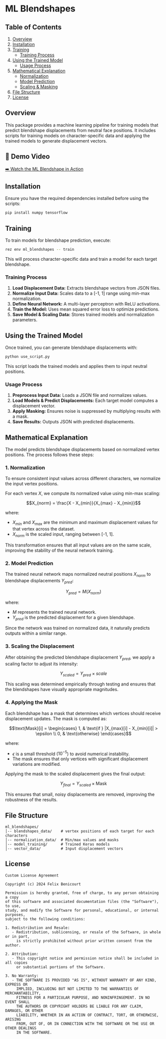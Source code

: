 # ML Blendshapes

## Table of Contents
1. [Overview](#overview)
2. [Installation](#installation)
3. [Training](#training)
   - [Training Process](#training-process)
4. [Using the Trained Model](#using-the-trained-model)
   - [Usage Process](#usage-process)
5. [Mathematical Explanation](#mathematical-explanation)
   - [Normalization](#normalization)
   - [Model Prediction](#model-prediction)
   - [Scaling & Masking](#scaling--masking)
6. [File Structure](#file-structure)
7. [License](#license)

## Overview
This package provides a machine learning pipeline for training models that predict blendshape displacements from neutral face positions. It includes scripts for training models on character-specific data and applying the trained models to generate displacement vectors.

## 🎥 Demo Video  
[➡️ Watch the ML Blendshape in Action](https://vimeo.com/1050592377)

## Installation
Ensure you have the required dependencies installed before using the scripts:
```sh
pip install numpy tensorflow
```

## Training
To train models for blendshape prediction, execute:
```sh
rez env ml_blendshapes -- train
```
This will process character-specific data and train a model for each target blendshape.

### Training Process
1. **Load Displacement Data:** Extracts blendshape vectors from JSON files.
2. **Normalize Input Data:** Scales data to a [-1, 1] range using min-max normalization.
3. **Define Neural Network:** A multi-layer perceptron with ReLU activations.
4. **Train the Model:** Uses mean squared error loss to optimize predictions.
5. **Save Model & Scaling Data:** Stores trained models and normalization parameters.

## Using the Trained Model
Once trained, you can generate blendshape displacements with:
```sh
python use_script.py
```
This script loads the trained models and applies them to input neutral positions.

### Usage Process
1. **Preprocess Input Data:** Loads a JSON file and normalizes values.
2. **Load Models & Predict Displacements:** Each target model computes a displacement vector.
3. **Apply Masking:** Ensures noise is suppressed by multiplying results with a mask.
4. **Save Results:** Outputs JSON with predicted displacements.

## Mathematical Explanation

The model predicts blendshape displacements based on normalized vertex positions. The process follows these steps:

### **1. Normalization**
To ensure consistent input values across different characters, we normalize the input vertex positions.

For each vertex $X$, we compute its normalized value using min-max scaling:

```math
X_{norm} = \frac{X - X_{min}}{X_{max} - X_{min}}
```

where:
- $X_{min}$ and $X_{max}$ are the minimum and maximum displacement values for that vertex across the dataset.
- $X_{norm}$ is the scaled input, ranging between [-1, 1].

This transformation ensures that all input values are on the same scale, improving the stability of the neural network training.

### **2. Model Prediction**
The trained neural network maps normalized neutral positions $X_{norm}$ to blendshape displacements $Y_{pred}$:

```math
Y_{pred} = M(X_{norm})
```

where:
- $M$ represents the trained neural network.
- $Y_{pred}$ is the predicted displacement for a given blendshape.

Since the network was trained on normalized data, it naturally predicts outputs within a similar range.

### **3. Scaling the Displacement**
After obtaining the predicted blendshape displacement $Y_{pred}$, we apply a scaling factor to adjust its intensity:

```math
Y_{scaled} = Y_{pred} \times scale
```

This scaling was determined empirically through testing and ensures that the blendshapes have visually appropriate magnitudes.

### **4. Applying the Mask**
Each blendshape has a mask that determines which vertices should receive displacement updates. The mask is computed as:

```math
\text{Mask}[i] = \begin{cases} 
1, & \text{if } |X_{max}[i] - X_{min}[i]| > \epsilon \\
0, & \text{otherwise}
\end{cases}
```

where:
- $\epsilon$ is a small threshold ($10^{-5}$) to avoid numerical instability.
- The mask ensures that only vertices with significant displacement variations are modified.

Applying the mask to the scaled displacement gives the final output:

```math
Y_{final} = Y_{scaled} \times \text{Mask}
```

This ensures that small, noisy displacements are removed, improving the robustness of the results.


## File Structure
```
ml_blendshapes/
│-- blendshapes_data/    # vertex positions of each target for each characters
│-- normalization_data/  # Min/max values and masks
│-- model_training/      # Trained Keras models
│-- vector_data/         # Input displacement vectors
```

## License
```text
Custom License Agreement

Copyright (c) 2024 Felix Benicourt

Permission is hereby granted, free of charge, to any person obtaining a copy
of this software and associated documentation files (the "Software"), to use,
study, and modify the Software for personal, educational, or internal purposes,
subject to the following conditions:

1. Redistribution and Resale:
   - Redistribution, sublicensing, or resale of the Software, in whole or in part, 
     is strictly prohibited without prior written consent from the author.

2. Attribution:
   - This copyright notice and permission notice shall be included in all copies 
     or substantial portions of the Software.

3. No Warranty:
   - THE SOFTWARE IS PROVIDED "AS IS", WITHOUT WARRANTY OF ANY KIND, EXPRESS OR 
     IMPLIED, INCLUDING BUT NOT LIMITED TO THE WARRANTIES OF MERCHANTABILITY, 
     FITNESS FOR A PARTICULAR PURPOSE, AND NONINFRINGEMENT. IN NO EVENT SHALL 
     THE AUTHORS OR COPYRIGHT HOLDERS BE LIABLE FOR ANY CLAIM, DAMAGES, OR OTHER 
     LIABILITY, WHETHER IN AN ACTION OF CONTRACT, TORT, OR OTHERWISE, ARISING 
     FROM, OUT OF, OR IN CONNECTION WITH THE SOFTWARE OR THE USE OR OTHER DEALINGS 
     IN THE SOFTWARE.
```

